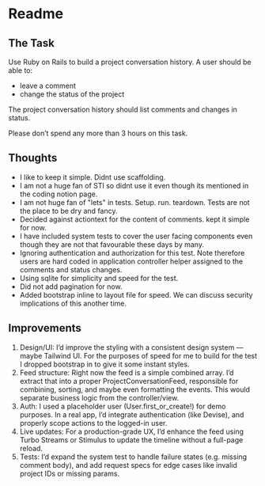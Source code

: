 # Readme 

## The Task

Use Ruby on Rails to build a project conversation history. A user should be able to:

- leave a comment
- change the status of the project

The project conversation history should list comments and changes in status. 

Please don’t spend any more than 3 hours on this task.

## Thoughts 
- I like to keep it simple. Didnt use scaffolding. 
- I am not a huge fan of STI so didnt use it even though its mentioned in the coding notion page. 
- I am not huge fan of "lets" in tests. Setup. run. teardown. Tests are not the place to be dry and fancy. 
- Decided against actiontext for the content of comments. kept it simple for now. 
- I have included system tests to cover the user facing components even though they are not that favourable these days by many. 
- Ignoring authentication and authorization for this test. Note therefore users are hard coded in application controller helper assigned to the comments and status changes. 
- Using sqlite for simplicity and speed for the test.
- Did not add pagination for now. 
- Added bootstrap inline to layout file for speed. We can discuss security implications of this another time.

## Improvements 
1. Design/UI: I’d improve the styling with a consistent design system — maybe Tailwind UI. For the purposes of speed for me to build for the test I dropped bootstrap in to give it some instant styles. 
2. Feed structure: Right now the feed is a simple combined array. I’d extract that into a proper ProjectConversationFeed, responsible for combining, sorting, and maybe even formatting the events. This would separate business logic from the controller/view.
3. Auth: I used a placeholder user (User.first_or_create!) for demo purposes. In a real app, I’d integrate authentication (like Devise), and properly scope actions to the logged-in user.
4. Live updates: For a production-grade UX, I’d enhance the feed using Turbo Streams or Stimulus to update the timeline without a full-page reload.
5. Tests: I’d expand the system test to handle failure states (e.g. missing comment body), and add request specs for edge cases like invalid project IDs or missing params.
